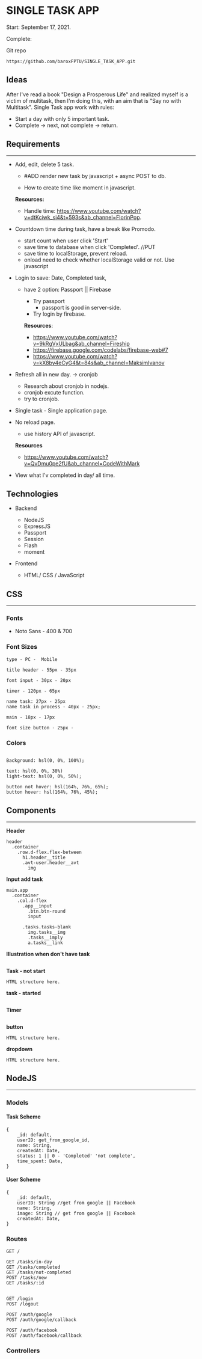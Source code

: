 # SINGLE TASK APP

Start: September 17, 2021.

Complete:

Git repo

```
https://github.com/baroxFPTU/SINGLE_TASK_APP.git
```

## Ideas

After I've read a book "Design a Prosperous Life" and realized myself is a victim of multitask, then I'm doing this, with an aim that is "Say no with Multitask". Single Task app work with rules:

- Start a day with only 5 important task.
- Complete -> next, not complete -> return.

## Requirements

---

- Add, edit, delete 5 task.

  - #ADD render new task by javascript + async POST to db.

  - How to create time like moment in javascript.

  **Resources:**

  - Handle time: https://www.youtube.com/watch?v=dtKciwk_si4&t=593s&ab_channel=FlorinPop.

- Countdown time during task, have a break like Promodo.

  - start count when user click 'Start'
  - save time to database when click 'Completed'. //PUT
  - save time to localStorage, prevent reload.
  - onload need to check whether localStorage valid or not.
    Use javascript

- Login to save: Date, Completed task,

  - have 2 option: Passport || Firebase

    - Try passport
      - passport is good in server-side.
    - Try login by firebase.

    **Resources**:

    - https://www.youtube.com/watch?v=9kRgVxULbag&ab_channel=Fireship
    - https://firebase.google.com/codelabs/firebase-web#7
    - https://www.youtube.com/watch?v=kX8by4eCyG4&t=84s&ab_channel=MaksimIvanov

- Refresh all in new day. -> cronjob
  - Research about cronjob in nodejs.
  - cronjob excute function.
  - try to cronjob.
- Single task - Single application page.
- No reload page.

  - use history API of javascript.

  **Resources**

  - https://www.youtube.com/watch?v=QvDmu0pe2fU&ab_channel=CodeWithMark

- View what I'v completed in day/ all time.

## Technologies

- Backend

  - NodeJS
  - ExpressJS
  - Passport
  - Session
  - Flash
  - moment

- Frontend
  - HTML/ CSS / JavaScript

## CSS

---

### Fonts

- Noto Sans - 400 & 700

### Font Sizes

```
type - PC -  Mobile

title header - 55px - 35px

font input - 30px - 20px

timer - 120px - 65px

name task: 27px - 25px
name task in process - 40px - 25px;

main - 18px - 17px

font size button - 25px -
```

### Colors

```

Background: hsl(0, 0%, 100%);

text: hsl(0, 0%, 30%)
light-text: hsl(0, 0%, 50%);

button not hover: hsl(164%, 76%, 65%);
button hover: hsl(164%, 76%, 45%);
```

## Components

---

**Header**

```
header
  .container
    .row.d-flex.flex-between
      h1.header__title
      .avt-user.header__avt
        img
```

**Input add task**

```
main.app
  .container
    .col.d-flex
      .app__input
        .btn.btn-round
        input

      .tasks.tasks-blank
        img.tasks__img
        .tasks__imply
        a.tasks__link

```

**Illustration when don't have task**

```

```

**Task - not start**

```
HTML structure here.
```

**task - started**

```

```

**Timer**

```

```

**button**

```
HTML structure here.
```

**dropdown**

```
HTML structure here.
```

## NodeJS

---

### Models

#### Task Scheme

```
{
    _id: default,
    userID: get_from_google_id,
    name: String,
    createdAt: Date,
    status: 1 || 0 - 'Completed' 'not complete',
    time_spent: Date,
}
```

#### User Scheme

```
{
    _id: default,
    userID: String //get from google || Facebook
    name: String,
    image: String // get from google || Facebook
    createdAt: Date,
}
```

### Routes

```
GET /

GET /tasks/in-day
GET /tasks/completed
GET /tasks/not-completed
POST /tasks/new
GET /tasks/:id


GET /login
POST /logout

POST /auth/google
POST /auth/google/callback

POST /auth/facebook
POST /auth/facebook/callback
```

### Controllers
